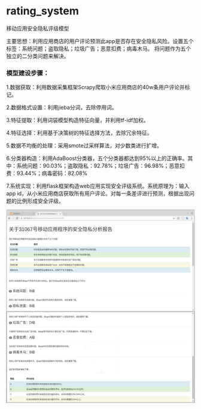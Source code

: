 # rating_system
移动应用安全隐私评级模型

主要思想：利用应用商店的用户评论预测此app是否存在安全隐私风险。设置五个标签：系统问题；盗取隐私；垃圾广告；恶意扣费；病毒木马。
将问题作为五个独立的二分类问题来解决。

### 模型建设步骤：

1.数据获取：利用数据采集框架Scrapy爬取小米应用商店的40w条用户评论并标记。

2.数据格式设置：利用jieba分词，去除停用词。

3.特征提取：利用词袋模型构造特征向量，并利用tf-idf加权。

4.特征选择：利用基于决策树的特征选择方法，去除冗余特征。

5.数据不均衡的处理：采用smote过采样算法，对少数类进行扩增。

6.分类器构造：利用AdaBoost分类器，五个分类器都达到95%以上的正确率。其中：系统问题：90.03%；盗取隐私：92.78%；垃圾广告：96.98%；恶意扣费：93.44%；病毒密码：82.08%

7.系统实现：利用flask框架构造web应用实现安全评级系统。系统原理为：输入app id，从小米应用商店获取所有用户评论。对每一条差评进行预测，根据出现问题的比例形成安全评级。

![img](https://github.com/littletiger0712/rating_system/blob/master/bishe_flask/%E5%9B%BE%E7%89%871.png)
